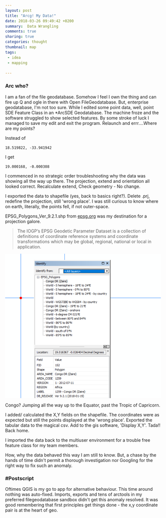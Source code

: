 ```yaml
---
layout: post
title: "Arcg! My Data!"
date: 2018-03-26 09:49:42 +0200
summary:  Data Wrangling 
comments: true
sharing: true
categories: thought
thumbnail: map
tags:
 - idea
 - mapping
 
---
```


### Arc who?

I am a fan of the file geodatabase. Somehow I feel I own the thing and can fire up Q and ogle in there with Open FileGeodatabase. But, enterprise geodatabase, I'm not too sure. While I edited some point data, well, point SDE Feature Class in an *ArcSDE Geodatabase. The machine froze and the software struggled to show selected features. By some stroke of luck I managed to save my edit and exit the program. Relaunch and errr....Where are my points?

Instead of 
```
18.519822, -33.941942
```
I get
```
19.000168, -0.000308
```

I commenced in no strategic order troubleshooting why the data was showing all the way up there. The projection, extend and orientation all looked correct. Recalculate extend, Check geometry - No change.

I exported the data to shapefile (yes, back to basics right?). Delete .prj, redefine the projection, still 'wrong place'. I was still curious to know where on earth, literally, the points fell, if not outer-space. 

EPSG_Polygons_Ver_9.2.1.shp from [epsg.org](http://www.epsg.org/EPSGDataset/DownloadDataset.aspx) was my destination for a projection galore.
>The IOGP’s EPSG Geodetic Parameter Dataset is a collection of definitions of coordinate reference systems and coordinate transformations which may be global, regional, national or local in application.

<img align="center" src="/images/lostpoints_collection.PNG" alt="Coords of Lost Points">

Congo? Jumping all the way up to the Equator, past the Tropic of Capricorn. 

I added/ calculated the X,Y fields on the shapefile. The coordinates were as expected but still the points displayed at the 'wrong place'. Exported the tabular data to the magical csv. Add to the gis software, 'Display X,Y'. Tada!! Back home.

I imported the data back to the multiuser environment for a trouble free feature class for my team members.

How, why the data behaved this way I am still to know. But, a chase by the hands of time didn't permit a thorough investigation nor Googling for the right way to fix such an anomaly.

### #Postscript

Oftimes QGIS is my go to app for alternative behaviour. This time around nothing was auto-fixed. Imports, exports and tens of arctools in my preferred filegeodatabase sandbox didn't get this anomaly resolved. It was good remembering that first principles get things done - the x,y coordinate pair is at the heart of geo.
